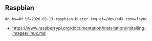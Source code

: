 ## Raspbian

```
dd bs=4M if=2020-02-13-raspbian-buster.img of=/dev/sdX conv=fsync
```

- https://www.raspberrypi.org/documentation/installation/installing-images/linux.md
